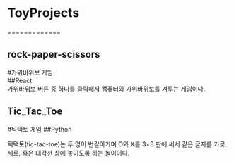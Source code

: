 # ToyProjects
=============

rock-paper-scissors
-------------------
	
#가위바위보 게임   
##React   
가위바위보 버튼 중 하나를 클릭해서 컴퓨터와 가위바위보를 겨루는 게임이다.

   

Tic_Tac_Toe
-----------
#틱택토 게임
##Python
   
틱택토(tic-tac-toe)는 두 명이 번갈아가며 O와 X를 3×3 판에 써서 같은 글자를 가로, 세로, 혹은 대각선 상에 놓이도록 하는 놀이이다.
